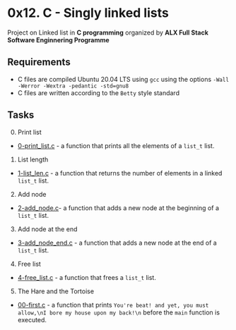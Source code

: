 # 0x12. C - Singly linked lists

Project on Linked list in **C programming** organized by **ALX Full Stack Software Enginnering Programme**

## Requirements
* C files are compiled Ubuntu 20.04 LTS using `gcc` using the options `-Wall -Werror -Wextra -pedantic -std=gnu8`
* C files are written according to the `Betty` style standard

## Tasks
0. Print list
- [0-print_list.c]() -  a function that prints all the elements of a `list_t` list. 
1. List length
- [1-list_len.c]() - a function that returns the number of elements in a linked `list_t` list.
2. Add node
- [2-add_node.c]()-  a function that adds a new node at the beginning of a `list_t` list.
3. Add node at the end
- [3-add_node_end.c]() - a function that adds a new node at the end of a `list_t` list.
4. Free list
- [4-free_list.c]() - a function that frees a `list_t` list.
5. The Hare and the Tortoise
- [00-first.c]() - a function that prints `You're beat! and yet, you must allow,\nI bore my house upon my back!\n` before the `main` function is executed.
